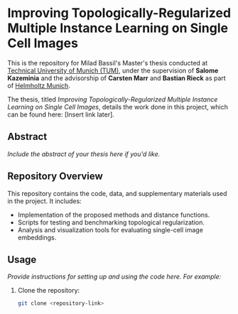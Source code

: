 # Improving Topologically-Regularized Multiple Instance Learning on Single Cell Images

This is the repository for Milad Bassil's Master's thesis conducted at [Technical University of Munich (TUM)](https://www.tum.de), under the supervision of **Salome Kazeminia** and the advisorship of **Carsten Marr** and **Bastian Rieck** as part of [Helmholtz Munich](https://www.helmholtz-munich.de/). 

The thesis, titled *Improving Topologically-Regularized Multiple Instance Learning on Single Cell Images*, details the work done in this project, which can be found here: [Insert link later].

## Abstract
*Include the abstract of your thesis here if you'd like.*

## Repository Overview
This repository contains the code, data, and supplementary materials used in the project. It includes:
- Implementation of the proposed methods and distance functions.
- Scripts for testing and benchmarking topological regularization.
- Analysis and visualization tools for evaluating single-cell image embeddings.

## Usage
*Provide instructions for setting up and using the code here. For example:*
1. Clone the repository:
   ```bash
   git clone <repository-link>
